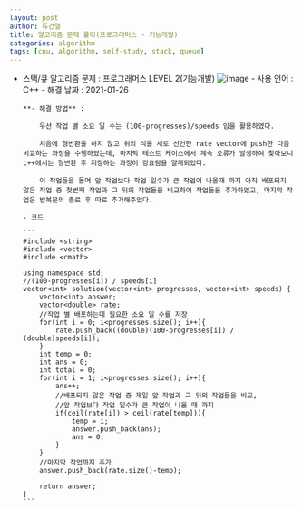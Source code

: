 ```yaml
---
layout: post
author: 류건열
title: 알고리즘 문제 풀이(프로그래머스 - 기능개발)
categories: algorithm
tags: [cnu, algorithm, self-study, stack, queue]
---
```


- 스택/큐 알고리즘 문제 : 프로그래머스 LEVEL 2(기능개발)
  ![image](https://user-images.githubusercontent.com/34560965/105817895-91a5f500-5ff9-11eb-9058-514426e22697.png) - 사용 언어 : C++ - 해결 날짜 : 2021-01-26

      **- 해결 방법** :

          우선 작업 별 소요 일 수는 (100-progresses)/speeds 임을 활용하였다.

          처음에 형변환을 하지 않고 위의 식을 새로 선언한 rate vector에 push한 다음 비교하는 과정을 수행하였는데, 마지막 테스트 케이스에서 계속 오류가 발생하여 찾아보니 c++에서는 형변환 후 저장하는 과정이 강요됨을 알게되었다.

          이 작업들을 돌며 앞 작업보다 작업 일수가 큰 작업이 나올때 까지 아직 배포되지 않은 작업 중 첫번째 작업과 그 뒤의 작업들을 비교하여 작업들을 추가하였고, 마지막 작업은 반복문의 종료 후 따로 추가해주었다.

      - 코드

      ```
      #include <string>
      #include <vector>
      #include <cmath>

      using namespace std;
      //(100-progresses[i]) / speeds[i]
      vector<int> solution(vector<int> progresses, vector<int> speeds) {
          vector<int> answer;
          vector<double> rate;
          //작업 별 배포하는데 필요한 소요 일 수를 저장
          for(int i = 0; i<progresses.size(); i++){
              rate.push_back((double)(100-progresses[i]) / (double)speeds[i]);
          }
          int temp = 0;
          int ans = 0;
          int total = 0;
          for(int i = 1; i<progresses.size(); i++){
              ans++;
              //배포되지 않은 작업 중 제일 앞 작업과 그 뒤의 작업들을 비교,
              //앞 작업보다 작업 일수가 큰 작업이 나올 때 까지
              if(ceil(rate[i]) > ceil(rate[temp])){
                  temp = i;
                  answer.push_back(ans);
                  ans = 0;
              }
          }
          //마지막 작업까지 추가
          answer.push_back(rate.size()-temp);

          return answer;
      }
      ```
